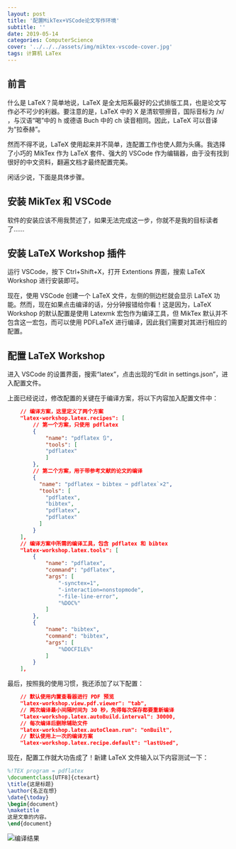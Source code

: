 ```yaml
---
layout: post
title: '配置MikTex+VSCode论文写作环境'
subtitle: ''
date: 2019-05-14
categories: ComputerScience
cover: '../../../assets/img/miktex-vscode-cover.jpg'
tags: 计算机 LaTex
---
```


## 前言

什么是 LaTeX？简单地说，LaTeX 是全太阳系最好的公式排版工具，也是论文写作必不可少的利器。要注意的是，LaTeX 中的 X 是清软颚擦音，国际音标为 /x/ ，与汉语“喝”中的 h 或德语 Buch 中的 ch 读音相同。因此，LaTeX 可以音译为“拉泰赫”。

然而不得不说，LaTeX 使用起来并不简单，连配置工作也使人颇为头痛。我选择了小巧的 MikTex 作为 LaTeX 套件、强大的 VSCode 作为编辑器，由于没有找到很好的中文资料，翻遍文档才最终配置完美。

闲话少说，下面是具体步骤。

## 安装 MikTex 和 VSCode

软件的安装应该不用我赘述了，如果无法完成这一步，你就不是我的目标读者了……

## 安装 LaTeX Workshop 插件

运行 VSCode，按下 Ctrl+Shift+X，打开 Extentions 界面，搜索 LaTeX Workshop 进行安装即可。

现在，使用 VSCode 创建一个 LaTeX 文件，左侧的侧边栏就会显示 LaTeX 功能。然而，现在如果点击编译的话，分分钟报错给你看！这是因为，LaTeX Workshop 的默认配置是使用 Latexmk 宏包作为编译工具，但 MikTex 默认并不包含这一宏包，而可以使用 PDFLaTeX 进行编译，因此我们需要对其进行相应的配置。

## 配置 LaTeX Workshop

进入 VSCode 的设置界面，搜索“latex”，点击出现的“Edit in settings.json”，进入配置文件。

上面已经说过，修改配置的关键在于编译方案，将以下内容加入配置文件中：

```json
    // 编译方案，这里定义了两个方案
    "latex-workshop.latex.recipes": [
        // 第一个方案，只使用 pdflatex
        {
            "name": "pdflatex 🔃",
            "tools": [
            "pdflatex"
            ]
        },
        // 第二个方案，用于带参考文献的论文的编译
        {
          "name": "pdflatex ➞ bibtex ➞ pdflatex`×2",
          "tools": [
            "pdflatex",
            "bibtex",
            "pdflatex",
            "pdflatex"
          ]
        }
    ],
    // 编译方案中所需的编译工具，包含 pdflatex 和 bibtex
    "latex-workshop.latex.tools": [
        {
            "name": "pdflatex",
            "command": "pdflatex",
            "args": [
                "-synctex=1",
                "-interaction=nonstopmode",
                "-file-line-error",
                "%DOC%"
            ]
        },
        {
            "name": "bibtex",
            "command": "bibtex",
            "args": [
                "%DOCFILE%"
            ]
        }
    ],
```

最后，按照我的使用习惯，我还添加了以下配置：

```json
    // 默认使用内置查看器进行 PDF 预览
    "latex-workshop.view.pdf.viewer": "tab",
    // 两次编译最小间隔时间为 30 秒，免得每次保存都要重新编译
    "latex-workshop.latex.autoBuild.interval": 30000,
    // 每次编译后删除辅助文件
    "latex-workshop.latex.autoClean.run": "onBuilt",
    // 默认使用上一次的编译方案
    "latex-workshop.latex.recipe.default": "lastUsed",
```

现在，配置工作就大功告成了！新建 LaTeX 文件输入以下内容测试一下：

```latex
%!TEX program = pdflatex
\documentclass[UTF8]{ctexart}
\title{这是标题}
\author{名正在想}
\date{\today}
\begin{document}
\maketitle
这是文章的内容。
\end{document}
```

![编译结果]('../../../assets/img/miktex-vscode-1.png')